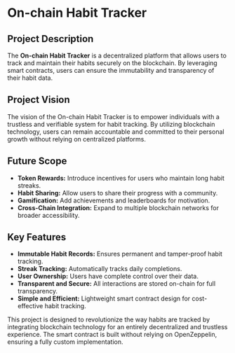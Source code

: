 # On-chain Habit Tracker

## Project Description
The **On-chain Habit Tracker** is a decentralized platform that allows users to track and maintain their habits securely on the blockchain. By leveraging smart contracts, users can ensure the immutability and transparency of their habit data.

## Project Vision
The vision of the On-chain Habit Tracker is to empower individuals with a trustless and verifiable system for habit tracking. By utilizing blockchain technology, users can remain accountable and committed to their personal growth without relying on centralized platforms.

## Future Scope
- **Token Rewards:** Introduce incentives for users who maintain long habit streaks.
- **Habit Sharing:** Allow users to share their progress with a community.
- **Gamification:** Add achievements and leaderboards for motivation.
- **Cross-Chain Integration:** Expand to multiple blockchain networks for broader accessibility.

## Key Features
- **Immutable Habit Records:** Ensures permanent and tamper-proof habit tracking.
- **Streak Tracking:** Automatically tracks daily completions.
- **User Ownership:** Users have complete control over their data.
- **Transparent and Secure:** All interactions are stored on-chain for full transparency.
- **Simple and Efficient:** Lightweight smart contract design for cost-effective habit tracking.

This project is designed to revolutionize the way habits are tracked by integrating blockchain technology for an entirely decentralized and trustless experience. The smart contract is built without relying on OpenZeppelin, ensuring a fully custom implementation.
